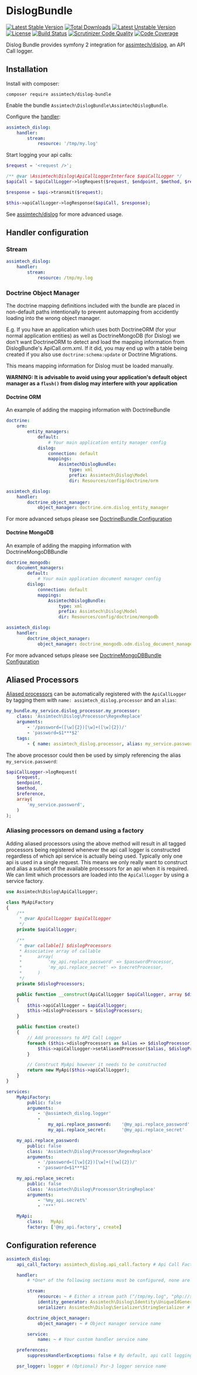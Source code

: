 # DislogBundle

[![Latest Stable Version](https://poser.pugx.org/assimtech/dislog-bundle/v/stable)](https://packagist.org/packages/assimtech/dislog-bundle)
[![Total Downloads](https://poser.pugx.org/assimtech/dislog-bundle/downloads)](https://packagist.org/packages/assimtech/dislog-bundle)
[![Latest Unstable Version](https://poser.pugx.org/assimtech/dislog-bundle/v/unstable)](https://packagist.org/packages/assimtech/dislog-bundle)
[![License](https://poser.pugx.org/assimtech/dislog-bundle/license)](https://packagist.org/packages/assimtech/dislog-bundle)
[![Build Status](https://travis-ci.org/assimtech/dislog-bundle.svg?branch=master)](https://travis-ci.org/assimtech/dislog-bundle)
[![Scrutinizer Code Quality](https://scrutinizer-ci.com/g/assimtech/dislog-bundle/badges/quality-score.png?b=master)](https://scrutinizer-ci.com/g/assimtech/dislog-bundle/?branch=master)
[![Code Coverage](https://scrutinizer-ci.com/g/assimtech/dislog-bundle/badges/coverage.png?b=master)](https://scrutinizer-ci.com/g/assimtech/dislog-bundle/?branch=master)

Dislog Bundle provides symfony 2 integration for [assimtech/dislog](https://github.com/assimtech/dislog), an API Call logger.


## Installation

Install with composer:

```shell
composer require assimtech/dislog-bundle
```

Enable the bundle `Assimtech\DislogBundle\AssimtechDislogBundle`.

Configure the [handler](#handler-configuration):

```yaml
assimtech_dislog:
    handler:
        stream:
            resource: '/tmp/my.log'
```


Start logging your api calls:

```php
$request = '<request />';

/** @var \Assimtech\Dislog\ApiCallLoggerInterface $apiCallLogger */
$apiCall = $apiCallLogger->logRequest($request, $endpoint, $method, $reference);

$response = $api->transmit($request);

$this->apiCallLogger->logResponse($apiCall, $response);
```

See [assimtech/dislog](https://github.com/assimtech/dislog) for more advanced usage.


## Handler configuration

### Stream

```yaml
assimtech_dislog:
    handler:
        stream:
            resource: /tmp/my.log
```


### Doctrine Object Manager

The doctrine mapping definitions included with the bundle are placed in non-default paths intentionally to prevent automapping from accidently loading into the wrong object manager.

E.g. If you have an application which uses both DoctrineORM (for your normal application entities) as well as DoctrineMongoDB (for Dislog) we don't want DoctrineORM to detect and load the mapping information from DislogBundle's ApiCall.orm.xml. If it did, you may end up with a table being created if you also use `doctrine:schema:update` or Doctrine Migrations.

This means mapping information for Dislog must be loaded manually.

**WARNING: It is advisable to avoid using your application's default object manager as a `flush()` from dislog may interfere with your application**

#### Doctrine ORM

An example of adding the mapping information with DoctrineBundle
```yaml
doctrine:
    orm:
        entity_managers:
            default:
                # Your main application entity manager config
            dislog:
                connection: default
                mappings:
                    AssimtechDislogBundle:
                        type: xml
                        prefix: Assimtech\Dislog\Model
                        dir: Resources/config/doctrine/orm

assimtech_dislog:
    handler:
        doctrine_object_manager:
            object_manager: doctrine.orm.dislog_entity_manager
```

For more advanced setups please see [DoctrineBundle Configuration](http://symfony.com/doc/master/bundles/DoctrineBundle/configuration.html)


#### Doctrine MongoDB

An example of adding the mapping information with DoctrineMongoDBBundle
```yaml
doctrine_mongodb:
    document_managers:
        default:
            # Your main application document manager config
        dislog:
            connection: default
            mappings:
                AssimtechDislogBundle:
                    type: xml
                    prefix: Assimtech\Dislog\Model
                    dir: Resources/config/doctrine/mongodb

assimtech_dislog:
    handler:
        doctrine_object_manager:
            object_manager: doctrine_mongodb.odm.dislog_document_manager
```

For more advanced setups please see [DoctrineMongoDBBundle Configuration](http://symfony.com/doc/current/bundles/DoctrineMongoDBBundle/config.html)


## Aliased Processors

[Aliased processors](https://github.com/assimtech/dislog/blob/master/README.md#aliasing-processors) can be automatically
registered with the `ApiCallLogger` by tagging them with `name: assimtech_dislog.processor` and an `alias`:

```yaml
my_bundle.my_service.dislog_processor.my_processor:
    class: 'Assimtech\Dislog\Processor\RegexReplace'
    arguments:
        - '/password=([\w]{2})[\w]+([\w]{2})/'
        - 'password=$1***$2'
    tags:
        - { name: assimtech_dislog.processor, alias: my_service.password }
```

The above processor could then be used by simply referencing the alias `my_service.password`:

```php
$apiCallLogger->logRequest(
    $request,
    $endpoint,
    $method,
    $reference,
    array(
        'my_service.password',
    )
);
```


### Aliasing processors on demand using a factory

Adding aliased processors using the above method will result in all tagged processors being registered whenever the api call logger is constructed regardless of which api service is actually being used. Typically only one api is used in a single request. This means we only really want to construct and alias a subset of the available processors for an api when it is required. We can limit which processors are loaded into the `ApiCallLogger` by using a service factory.

```php
use Assimtech\Dislog\ApiCallLogger;

class MyApiFactory
{
    /**
     * @var ApiCallLogger $apiCallLogger
     */
    private $apiCallLogger;

    /**
     * @var callable[] $dislogProcessors
     * Associative array of callable
     *      array(
     *          'my_api.replace_password' => $passwordProcessor,
     *          'my_api.replace_secret' => $secretProcessor,
     *      )
     */
    private $dislogProcessors;

    public function __construct(ApiCallLogger $apiCallLogger, array $dislogProcessors)
    {
        $this->apiCallLogger = $apiCallLogger;
        $this->dislogProcessors = $dislogProcessors;
    }

    public function create()
    {
        // Add processors to API Call Logger
        foreach ($this->dislogProcessors as $alias => $dislogProcessor) {
            $this->apiCallLogger->setAliasedProcessor($alias, $dislogProcessor);
        }

        // Construct MyApi however it needs to be constructed
        return new MyApi($this->apiCallLogger);
    }
}
```

```yaml
services:
    MyApiFactory:
        public: false
        arguments:
            - '@assimtech_dislog.logger'
            -
                my_api.replace_password:    '@my_api.replace_password'
                my_api.replace_secret:      '@my_api.replace_secret'

    my_api.replace_password:
        public: false
        class: 'Assimtech\Dislog\Processor\RegexReplace'
        arguments:
            - '/password=([\w]{2})[\w]+([\w]{2})/'
            - 'password=$1***$2'

    my_api.replace_secret:
        public: false
        class: 'Assimtech\Dislog\Processor\StringReplace'
        arguments:
            - '%my_api.secret%'
            - '***'

    MyApi:
        class:   MyApi
        factory: ['@my_api.factory', create]
```

## Configuration reference

```yaml
assimtech_dislog:
    api_call_factory: assimtech_dislog.api_call.factory # Api Call Factory service name

    handler:
        # *One* of the following sections must be configured, none are enable by default

        stream:
            resource: ~ # Either a stream path ("/tmp/my.log", "php://stdout") or a stream resource (see fopen)
            identity_generator: Assimtech\Dislog\Identity\UniqueIdGenerator # Identity Generator service name
            serializer: Assimtech\Dislog\Serializer\StringSerializer # Serializer service name

        doctrine_object_manager:
            object_manager: ~ # Object manager service name

        service:
            name: ~ # Your custom handler service name

    preferences:
        suppressHandlerExceptions: false # By default, api call logging exceptions are suppressed (they still get emitted as warnings to the psr_logger if any)

    psr_logger: logger # (Optional) Psr-3 logger service name
```

